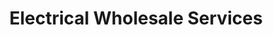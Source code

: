 ---
title: "Electrical Wholesale Services"
url: /grimsby/electrical-wholesale-services/
shop: electronics
---